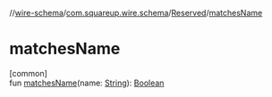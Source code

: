 //[wire-schema](../../../index.md)/[com.squareup.wire.schema](../index.md)/[Reserved](index.md)/[matchesName](matches-name.md)

# matchesName

[common]\
fun [matchesName](matches-name.md)(name: [String](https://kotlinlang.org/api/latest/jvm/stdlib/kotlin/-string/index.html)): [Boolean](https://kotlinlang.org/api/latest/jvm/stdlib/kotlin/-boolean/index.html)
